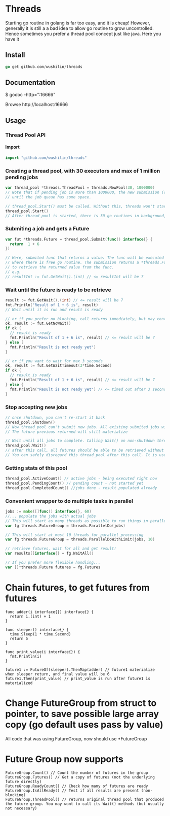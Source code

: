 # Threads

Starting go routine in golang is far too easy, and it is cheap! However, generally it is still a a bad
idea to allow go routine to grow uncontrolled. Hence sometimes you prefer a thread pool concept just like
java. Here you have it

## Install
```go
go get github.com/wushilin/threads
```

## Documentation
$ godoc -http=":16666"

Browse http://localhost:16666

## Usage

### Thread Pool API

#### Import

```go
import "github.com/wushilin/threads"
```

### Creating a thread pool, with 30 executors and max of 1 million pending jobs
```go
var thread_pool *threads.ThreadPool = threads.NewPool(30, 1000000)
// Note that if pending job is more than 1000000, the new submission (call to Submit) will be blocked
// until the job queue has some space.

// thread_pool.Start() must be called. Without this, threads won't start processing jobs
thread_pool.Start()
// After thread_pool is started, there is 30 go routines in background, processing jobs


``` 

### Submiting a job and gets a Future
```go
var fut *threads.Future = thread_pool.Submit(func() interface{} {
  return  1 + 6
})

// Here, submited func that returns a value. The func will be executed by a backend processor
// where there is free go routine. The submission returns a *threads.Future, which can be used
// to retrieve the returned value from the func. 
// e.g. 
// resultInt := fut.GetWait().(int) // <= resultInt will be 7
```

### Wait until the future is ready to be retrieve
```go
result := fut.GetWait().(int) // <= result will be 7
fmt.Println("Result of 1 + 6 is", result)
// Wait until it is run and result is ready

// or if you prefer no blocking, call returns immediately, but may contain no result
ok, result := fut.GetNoWait()
if ok {
  // result is ready
  fmt.Println("Result of 1 + 6 is", result) // <= result will be 7
} else [
  fmt.Println("Result is not ready yet")
}

// or if you want to wait for max 3 seconds
ok, result := fut.GetWaitTimeout(3*time.Second)
if ok {
  // result is ready
  fmt.Println("Result of 1 + 6 is", result) // <= result will be 7
} else {
  fmt.Println("Result is not ready yet") // <= timed out after 3 seconds
}
```
### Stop accepting new jobs
```go
// once shutdown, you can't re-start it back
thread_pool.Shutdown()
// Now thread_pool can't submit new jobs. All existing submited jobs will be still processed
// The future previous returned will still materialize

// Wait until all jobs to complete. Calling Wait() on non-shutdown thread pool will be blocked forever
thread_pool.Wait() 
// after this call, all futures should be able to be retrieved without delay
// You can safely disregard this thread_pool after this call. It is useless anyway
```

### Getting stats of this pool
```go
thread_pool.ActiveCount() // active jobs - being executed right now
thread_pool.PendingCount() // pending count - not started yet
thread_pool.CompletedCount() //jobs done - result populated already
```

### Convenient wrapper to do multiple tasks in parallel
```go
jobs := make([]func() interface{}, 60)
//... populate the jobs with actual jobs
// This will start as many threads as possible to run things in parallel
var fg threads.FutureGroup = threads.ParallelDo(jobs)

// This will start at most 10 threads for parallel processing
var fg threads.FutureGroup = threads.ParallelDoWithLimit(jobs, 10)

// retrieve futures, wait for all and get result!
var results[]interface{} = fg.WaitAll()

// If you prefer more flexible handling...
var []*threads.Future futures = fg.Futures

```

# Chain futures, to get futures from futures

```
func adder(i interface{}) interface{} {
  return i.(int) + 1
}

func sleeper() interface{} {
  time.Sleep(1 * time.Second)
  return 5
}

func print_value(i interface{}) {
  fmt.Println(i)
}

future1 := FutureOf(sleeper).ThenMap(adder) // future1 materialize when sleeper return, and final value will be 6
future1.Then(print_value) // print_value is run after future1 is materialized
```

# Change FutureGroup from struct to pointer, to save possible large array copy (go default uses pass by value)
All code that was using FutureGroup, now should use *FutureGroup

# Future Group now supports
```
FutureGroup.Count() // Count the number of futures in the group
FutureGroup.Futures() // Get a copy of futures (not the underlying future directly)
FutureGroup.ReadyCount() // Check how many of futures are ready
FutureGroup.IsAllReady() // Test if all results are present (non-blocking)
FutureGroup.ThreadPool() // returns original thread pool that produced the future group. You may want to call its Wait() methods (but usually not necessary)
```
